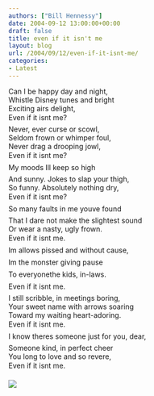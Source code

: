 ```yaml
---
authors: ["Bill Hennessy"]
date: 2004-09-12 13:00:00+00:00
draft: false
title: even if it isn't me
layout: blog
url: /2004/09/12/even-if-it-isnt-me/
categories:
- Latest
---
```


Can I be happy day and night,  
Whistle Disney tunes and bright  
Exciting airs delight,  
Even if it isnt me?  
Never, ever curse or scowl,  
Seldom frown or whimper foul,  
Never drag a drooping jowl,  
Even if it isnt me?  
My moods Ill keep so high  
And sunny.  Jokes to slap your thigh,  
So funny. Absolutely nothing dry,  
Even if it isnt me?  
So many faults in me youve found  
That I dare not make the slightest sound  
Or wear a nasty, ugly frown.  
Even if it isnt me.  
Im allows pissed and without cause,  
Im the monster giving pause  
To everyonethe kids, in-laws.  
Even if it isnt me.  
I still scribble, in meetings boring,  
Your sweet name with arrows soaring  
Toward my waiting heart-adoring.  
Even if it isnt me.  
I know theres someone just for you, dear,  
Someone kind, in perfect cheer  
You long to love and so revere,  
Even if it isnt me.  
  
![](https://blog.billhennessy.com/aggbug.aspx?PostID=567)

